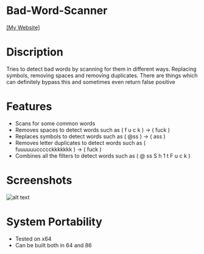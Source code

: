 # Bad-Word-Scanner
[[My Website]](https://theherobrine9.wixsite.com/website/)

# Discription
Tries to detect bad words by scanning for them in different ways. Replacing symbols, removing spaces and removing duplicates. There are things which can definitely bypass this and sometimes even return false positive 

# Features
- Scans for some common words
- Removes spaces to detect words such as ( f u c k ) -> ( fuck )
- Replaces symbols to detect words such as ( @ss ) -> ( ass )
- Removes letter duplicates to detect words such as ( fuuuuuuccccckkkkkkk ) -> ( fuck )
- Combines all the filters to detect words such as ( @ ss S h 1 t F u c k )

# Screenshots
![alt text](http://prntscr.com/nzfu0h)

# System Portability 
- Tested on x64
- Can be built both in 64 and 86
